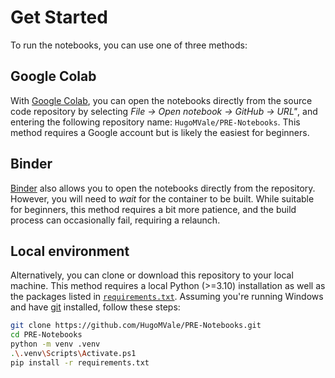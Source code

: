 # Get Started

To run the notebooks, you can use one of three methods:

## Google Colab

With [Google Colab](https://colab.research.google.com/), you can open the notebooks directly from the source code repository by selecting _File -> Open notebook -> GitHub -> URL"_, and entering the following repository name: `HugoMVale/PRE-Notebooks`. This method requires a Google account but is likely the easiest for beginners.

## Binder

[Binder](https://mybinder.org/v2/gh/HugoMVale/PRE-Notebooks/HEAD?labpath=notebooks) also allows you to open the notebooks directly from the repository. However, you will need to _wait_ for the container to be built. While suitable for beginners, this method requires a bit more patience, and the build process can occasionally fail, requiring a relaunch.

## Local environment

Alternatively, you can clone or download this repository to your local machine. This method requires a local Python (>=3.10) installation as well as the packages listed in [`requirements.txt`](../requirements.txt). Assuming you're running Windows and have [git] installed, follow these steps:

```bash
git clone https://github.com/HugoMVale/PRE-Notebooks.git
cd PRE-Notebooks
python -m venv .venv
.\.venv\Scripts\Activate.ps1
pip install -r requirements.txt
```

[git]: https://git-scm.com/